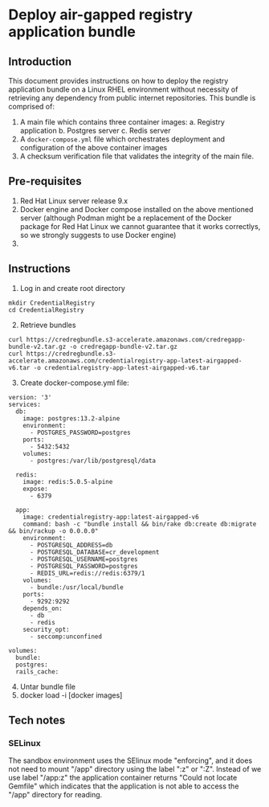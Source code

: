 # Deploy air-gapped registry application bundle
## Introduction
This document provides instructions on how to deploy the registry application bundle on a Linux RHEL environment without necessity of retrieving any dependency from public internet repositories.  This bundle is comprised of:
1. A main file which contains three container images:
  a. Registry application
  b. Postgres server
  c. Redis server
2. A `docker-compose.yml` file which orchestrates deployment and configuration of the above container images
3. A checksum verification file that validates the integrity of the main file.

## Pre-requisites
1. Red Hat Linux server release 9.x
2. Docker engine and Docker compose installed on the above mentioned server (although Podman might be a replacement of the Docker package for Red Hat Linux we cannot guarantee that it works correctlys, so we strongly suggests to use Docker engine)
3. 

## Instructions
1. Log in and create root directory
```
mkdir CredentialRegistry
cd CredentialRegistry
``` 
  
2. Retrieve bundles
```
curl https://credregbundle.s3-accelerate.amazonaws.com/credregapp-bundle-v2.tar.gz -o credregapp-bundle-v2.tar.gz
curl https://credregbundle.s3-accelerate.amazonaws.com/credentialregistry-app-latest-airgapped-v6.tar -o credentialregistry-app-latest-airgapped-v6.tar
```
3. Create docker-compose.yml file:
```
version: '3'
services:
  db:
    image: postgres:13.2-alpine
    environment:
      - POSTGRES_PASSWORD=postgres
    ports:
      - 5432:5432
    volumes:
      - postgres:/var/lib/postgresql/data

  redis:
    image: redis:5.0.5-alpine
    expose:
      - 6379

  app:
    image: credentialregistry-app:latest-airgapped-v6
    command: bash -c "bundle install && bin/rake db:create db:migrate && bin/rackup -o 0.0.0.0"
    environment:
      - POSTGRESQL_ADDRESS=db
      - POSTGRESQL_DATABASE=cr_development
      - POSTGRESQL_USERNAME=postgres
      - POSTGRESQL_PASSWORD=postgres
      - REDIS_URL=redis://redis:6379/1
    volumes:
      - bundle:/usr/local/bundle
    ports:
      - 9292:9292
    depends_on:
      - db
      - redis
    security_opt:
      - seccomp:unconfined

volumes:
  bundle:
  postgres:
  rails_cache:
```
4. Untar bundle file
5. docker load -i [docker images]

## Tech notes
### SELinux
The sandbox environment uses the SElinux mode "enforcing", and it does not need to mount "/app" directory using the label ":z" or ":Z".  Instead of we use label "/app:z" the application container returns "Could not locate Gemfile" which indicates that the application is not able to access the "/app" directory for reading.

